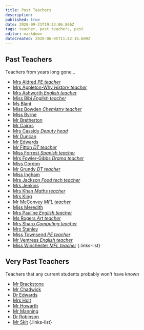 ```yaml
---
title: Past Teachers
description: 
published: true
date: 2020-09-21T19:33:06.866Z
tags: teacher, past teachers, past
editor: markdown
dateCreated: 2020-06-05T11:42:16.609Z
---
```


## Past Teachers
Teachers from years long gone...
- [Mrs Aldred *PE teacher*](/teachers/past/mrs-aldred)
- [Mrs Appleton-Why *History teacher*](/teachers/past/mrs-appleton-why)
- [Mrs Ashworth *English teacher*](/teachers/past/mrs-ashworth)
- [Miss Bibi *English teacher*](/teachers/past/miss-bibi)
- [Ms Blant](/teachers/past/ms-blant)
- [Miss Bowden *Chemistry teacher*](/teachers/past/miss-bowden)
- [Miss Byrne](/teachers/past/miss-byrne)
- [Mr Bretherton](/teachers/past/mr-bretherton)
- [Mr Cairns](/teachers/past/mr-cairns)
- [Mrs Cassidy *Deputy head*](/teachers/past/mrs-cassidy)
- [Mr Duncan](/teachers/past/mr-duncan)
- [Mr Edwards](/teachers/past/mr-edwards)
- [Mr Fitton *DT teacher*](/teachers/past/mr-fitton)
- [Miss Forrest *Spanish teacher*](/teachers/past/miss-forrest)
- [Mrs Fowler-Gibbs *Drama teacher*](/teachers/past/mrs-fowler-gibbs)
- [Miss Gordon](/teachers/past/miss-gordon)
- [Mr Grundy *DT teacher*](/teachers/past/mr-grundy)
- [Miss Ingham](/teachers/miss-ingham)
- [Mrs Jackson *Food tech teacher*](/teachers/past/mrs-jackson)
- [Mrs Jenkins](/teachers/past/mrs-jenkins)
- [Mrs Khan *Maths teacher*](/teachers/past/mrs-khan)
- [Mrs King](/teachers/past/mrs-king)
- [Mr McConvey *MFL teacher*](/teachers/past/mr-mcconvey)
- [Miss Meredith](/teachers/past/miss-meredith)
- [Mrs Pauline *English teacher*](/teachers/past/mrs-pauline)
- [Ms Rogers *Art teacher*](/teachers/past/ms-rogers)
- [Mrs Sharp *Computing teacher*](/teachers/past/mrs-sharp)
- [Mrs Stanley](/teachers/past/mrs-stanley)
- [Miss Townsend *PE teacher*](/teachers/past/miss-townsend)
- [Mr Ventress *English teacher*](/teachers/past/mr-ventress)
- [Miss Winchester *MFL teacher*](/teachers/past/miss-winchester)
{.links-list}

## Very Past Teachers
Teachers that any current students probably won't have known
- [Mr Brackstone](/teachers/past/mr-brackstone)
- [Mr Chadwick](/teachers/past/mr-chadwick)
- [Dr Edwards](/teachers/past/dr-edwards)
- [Mrs Holt](/teachers/past/mrs-holt)
- [Mr Howarth](/teachers/past/mr-howarth)
- [Mr Manning](/teachers/past/mr-manning)
- [Dr Robinson](/teachers/past/dr-robinson)
- [Mr Skit](/teachers/past/mr-skit)
{.links-list}


